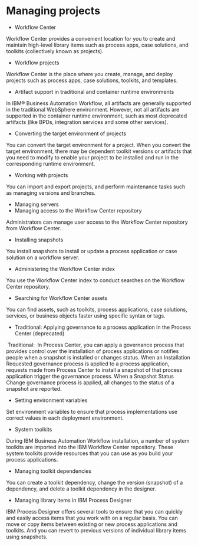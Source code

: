 # Managing projects

- Workflow Center

Workflow Center provides a convenient location for you to create and maintain high-level library items such as process apps, case solutions, and toolkits (collectively known as projects).
- Workflow projects

Workflow Center is the place where you create, manage, and deploy projects such as process apps, case solutions, toolkits, and templates.
- Artifact support in traditional and container runtime environments

In IBM® Business Automation Workflow, all artifacts are generally supported in the traditional WebSphere environment. However, not all artifacts are supported in the container runtime environment, such as most deprecated artifacts (like BPDs, integration services and some other services).
- Converting the target environment of projects

You can convert the target environment for a project. When you convert the target environment, there may be dependent toolkit versions or artifacts that you need to modify to enable your project to be installed and run in the corresponding runtime environment.
- Working with projects

You can import and export projects, and perform maintenance tasks such as managing versions and branches.
- Managing servers
- Managing access to the Workflow Center repository

Administrators can manage user access to the Workflow Center repository from Workflow Center.
- Installing snapshots

You install snapshots to install or update a process application or case solution on a workflow server.
- Administering the Workflow Center index

You use the Workflow Center index to conduct searches on the Workflow Center repository.
- Searching for Workflow Center assets

You can find assets, such as toolkits, process applications, case solutions, services, or business objects faster using specific syntax or tags.
- Traditional: Applying governance to a process application in the Process Center (deprecated)

 Traditional: 
In Process Center, you can apply a governance process that provides control over the installation of process applications or notifies people when a snapshot is installed or changes status. When an Installation Requested governance process is applied to a process application, requests made from Process Center to install a snapshot of that process application trigger the governance process. When a Snapshot Status Change governance process is applied, all changes to the status of a snapshot are reported.
- Setting environment variables

Set environment variables to ensure that process implementations use correct values in each deployment environment.
- System toolkits

During IBM Business Automation Workflow installation, a number of system toolkits are imported into the IBM Workflow Center repository. These system toolkits provide resources that you can use as you build your process applications.
- Managing toolkit dependencies

You can create a toolkit dependency, change the version (snapshot) of a dependency, and delete a toolkit dependency in the designer.
- Managing library items in IBM Process Designer

IBM Process Designer offers several tools to ensure that you can quickly and easily access items that you work with on a regular basis. You can move or copy items between existing or new process applications and toolkits. And you can revert to previous versions of individual library items using snapshots.